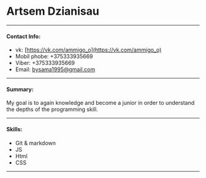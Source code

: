 # Artsem Dzianisau #
***
#### Contact Info:
* vk: [https://vk.com/ammigo_o](https://vk.com/ammigo_o)
* Mobil phobe: +375333935669
* Viber: +375333935669
* Email: bysama1995@gmail.com
***
#### Summary:
My goal is to again knowledge and become a junior in order to understand the depths of the programming skill.
***
#### Skills:
* Git & markdown
* JS
* Html
* CSS 
***